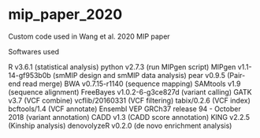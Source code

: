 # mip_paper_2020
Custom code used in Wang et al. 2020 MIP paper 

Softwares used

R v3.6.1 (statistical analysis)
python v2.7.3 (run MIPgen script)
MIPgen v1.1-14-gf953b0b (smMIP design and smMIP data analysis)
pear v0.9.5 (Pair-end read merge)
BWA v0.7.15-r1140 (sequence mapping)
SAMtools v1.9 (sequence alignment)
FreeBayes v1.0.2-6-g3ce827d (variant calling)
GATK v3.7 (VCF combine)
vcflib/20160331 (VCF filtering)
tabix/0.2.6 (VCF index)
bcftools/1.4 (VCF annotate)
Ensembl VEP GRCh37 release 94 - October 2018 (variant annotation)
CADD v1.3 (CADD score annotation)
KING v2.2.5 (Kinship analysis)
denovolyzeR v0.2.0 (de novo enrichment analysis)
